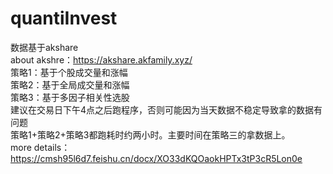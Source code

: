 # quantiInvest
数据基于akshare  
about akshre：https://akshare.akfamily.xyz/  
策略1：基于个股成交量和涨幅  
策略2：基于全局成交量和涨幅  
策略3：基于多因子相关性选股  
建议在交易日下午4点之后跑程序，否则可能因为当天数据不稳定导致拿的数据有问题  
策略1+策略2+策略3都跑耗时约两小时。主要时间在策略三的拿数据上。  
more details：https://cmsh95l6d7.feishu.cn/docx/XO33dKQOaokHPTx3tP3cR5Lon0e


